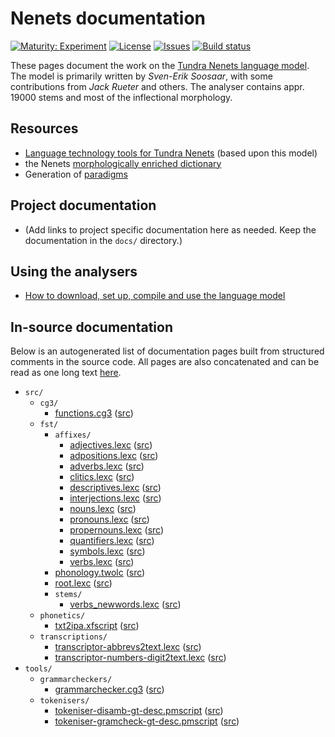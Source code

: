# Nenets documentation

[![Maturity: Experiment](https://img.shields.io/badge/Maturity-Experiment-black.svg)](https://giellalt.github.io/MaturityClassification.html)
[![License](https://img.shields.io/github/license/giellalt/lang-yrk)](https://github.com/giellalt/lang-yrk/blob/main/LICENSE)
[![Issues](https://img.shields.io/github/issues/giellalt/lang-yrk)](https://github.com/giellalt/lang-yrk/issues)
[![Build status](https://github.com/giellalt/lang-yrk/workflows/Speller%20CI+CD/badge.svg)](https://github.com/giellalt/lang-yrk/actions)

These pages document the work on the [Tundra Nenets language model](https://github.com/giellalt/lang-yrk). The model is primarily written by *Sven-Erik Soosaar*, with some contributions from *Jack Rueter* and others. The analyser contains appr. 19000 stems and most of the inflectional morphology.


## Resources

* [Language technology tools for Tundra Nenets](https://giellatekno.uit.no/cgi/index.yrk.eng.html) (based upon this model)
* the Nenets [morphologically enriched dictionary](http://wada.oahpa.no)
* Generation of [paradigms](http://giellatekno.uit.no/cgi/p-yrk.eng.html)

## Project documentation

* (Add links to project specific documentation here as needed. Keep the documentation in the `docs/` directory.)

## Using the analysers

* [How to download, set up, compile and use the language model](/tools/docu-sme-manual.html)

## In-source documentation

Below is an autogenerated list of documentation pages built from structured comments in the source code. All pages are also concatenated and can be read as one long text [here](yrk.md).

* `src/`
    * `cg3/`
        * [functions.cg3](src-cg3-functions.cg3.html) ([src](https://github.com/giellalt/lang-yrk/blob/main/src/cg3/functions.cg3))
    * `fst/`
        * `affixes/`
            * [adjectives.lexc](src-fst-affixes-adjectives.lexc.html) ([src](https://github.com/giellalt/lang-yrk/blob/main/src/fst/affixes/adjectives.lexc))
            * [adpositions.lexc](src-fst-affixes-adpositions.lexc.html) ([src](https://github.com/giellalt/lang-yrk/blob/main/src/fst/affixes/adpositions.lexc))
            * [adverbs.lexc](src-fst-affixes-adverbs.lexc.html) ([src](https://github.com/giellalt/lang-yrk/blob/main/src/fst/affixes/adverbs.lexc))
            * [clitics.lexc](src-fst-affixes-clitics.lexc.html) ([src](https://github.com/giellalt/lang-yrk/blob/main/src/fst/affixes/clitics.lexc))
            * [descriptives.lexc](src-fst-affixes-descriptives.lexc.html) ([src](https://github.com/giellalt/lang-yrk/blob/main/src/fst/affixes/descriptives.lexc))
            * [interjections.lexc](src-fst-affixes-interjections.lexc.html) ([src](https://github.com/giellalt/lang-yrk/blob/main/src/fst/affixes/interjections.lexc))
            * [nouns.lexc](src-fst-affixes-nouns.lexc.html) ([src](https://github.com/giellalt/lang-yrk/blob/main/src/fst/affixes/nouns.lexc))
            * [pronouns.lexc](src-fst-affixes-pronouns.lexc.html) ([src](https://github.com/giellalt/lang-yrk/blob/main/src/fst/affixes/pronouns.lexc))
            * [propernouns.lexc](src-fst-affixes-propernouns.lexc.html) ([src](https://github.com/giellalt/lang-yrk/blob/main/src/fst/affixes/propernouns.lexc))
            * [quantifiers.lexc](src-fst-affixes-quantifiers.lexc.html) ([src](https://github.com/giellalt/lang-yrk/blob/main/src/fst/affixes/quantifiers.lexc))
            * [symbols.lexc](src-fst-affixes-symbols.lexc.html) ([src](https://github.com/giellalt/lang-yrk/blob/main/src/fst/affixes/symbols.lexc))
            * [verbs.lexc](src-fst-affixes-verbs.lexc.html) ([src](https://github.com/giellalt/lang-yrk/blob/main/src/fst/affixes/verbs.lexc))
        * [phonology.twolc](src-fst-phonology.twolc.html) ([src](https://github.com/giellalt/lang-yrk/blob/main/src/fst/phonology.twolc))
        * [root.lexc](src-fst-root.lexc.html) ([src](https://github.com/giellalt/lang-yrk/blob/main/src/fst/root.lexc))
        * `stems/`
            * [verbs_newwords.lexc](src-fst-stems-verbs_newwords.lexc.html) ([src](https://github.com/giellalt/lang-yrk/blob/main/src/fst/stems/verbs_newwords.lexc))
    * `phonetics/`
        * [txt2ipa.xfscript](src-phonetics-txt2ipa.xfscript.html) ([src](https://github.com/giellalt/lang-yrk/blob/main/src/phonetics/txt2ipa.xfscript))
    * `transcriptions/`
        * [transcriptor-abbrevs2text.lexc](src-transcriptions-transcriptor-abbrevs2text.lexc.html) ([src](https://github.com/giellalt/lang-yrk/blob/main/src/transcriptions/transcriptor-abbrevs2text.lexc))
        * [transcriptor-numbers-digit2text.lexc](src-transcriptions-transcriptor-numbers-digit2text.lexc.html) ([src](https://github.com/giellalt/lang-yrk/blob/main/src/transcriptions/transcriptor-numbers-digit2text.lexc))
* `tools/`
    * `grammarcheckers/`
        * [grammarchecker.cg3](tools-grammarcheckers-grammarchecker.cg3.html) ([src](https://github.com/giellalt/lang-yrk/blob/main/tools/grammarcheckers/grammarchecker.cg3))
    * `tokenisers/`
        * [tokeniser-disamb-gt-desc.pmscript](tools-tokenisers-tokeniser-disamb-gt-desc.pmscript.html) ([src](https://github.com/giellalt/lang-yrk/blob/main/tools/tokenisers/tokeniser-disamb-gt-desc.pmscript))
        * [tokeniser-gramcheck-gt-desc.pmscript](tools-tokenisers-tokeniser-gramcheck-gt-desc.pmscript.html) ([src](https://github.com/giellalt/lang-yrk/blob/main/tools/tokenisers/tokeniser-gramcheck-gt-desc.pmscript))
